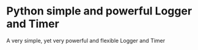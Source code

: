 # Python simple and powerful Logger and Timer
 A very simple, yet very powerful and flexible Logger and Timer
